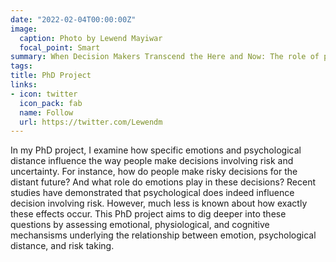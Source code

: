 ```yaml
---
date: "2022-02-04T00:00:00Z"
image:
  caption: Photo by Lewend Mayiwar
  focal_point: Smart
summary: When Decision Makers Transcend the Here and Now: The role of psychological distance in decision making under risk and uncertainty
tags:
title: PhD Project
links:
- icon: twitter
  icon_pack: fab
  name: Follow
  url: https://twitter.com/Lewendm
---
```


In my PhD project, I examine how specific emotions and psychological distance influence the way people make decisions involving risk and uncertainty. For instance, how do people make risky decisions for the distant future? And what role do emotions play in these decisions?  Recent studies have demonstrated that psychological does indeed influence decision involving risk. However, much less is known about how exactly these effects occur. This PhD project aims to dig deeper into these questions by assessing emotional, physiological, and cognitive mechansisms underlying the relationship between emotion, psychological distance, and risk taking.